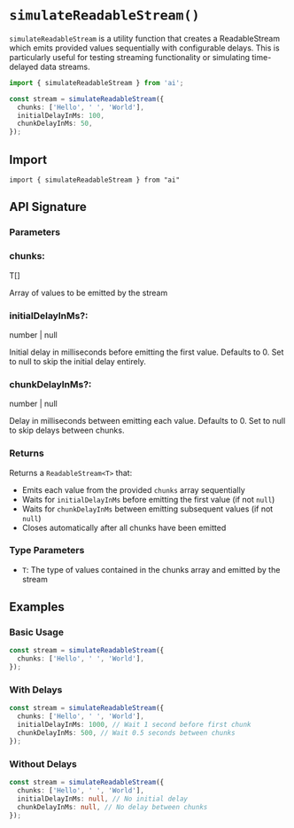 # `simulateReadableStream()`

`simulateReadableStream` is a utility function that creates a ReadableStream which emits provided values sequentially with configurable delays. This is particularly useful for testing streaming functionality or simulating time-delayed data streams.

```ts
import { simulateReadableStream } from 'ai';

const stream = simulateReadableStream({
  chunks: ['Hello', ' ', 'World'],
  initialDelayInMs: 100,
  chunkDelayInMs: 50,
});
```

## Import

```
import { simulateReadableStream } from "ai"
```

## API Signature

### Parameters

### chunks:

T[]

Array of values to be emitted by the stream

### initialDelayInMs?:

number | null

Initial delay in milliseconds before emitting the first value. Defaults to 0. Set to null to skip the initial delay entirely.

### chunkDelayInMs?:

number | null

Delay in milliseconds between emitting each value. Defaults to 0. Set to null to skip delays between chunks.

### Returns

Returns a `ReadableStream<T>` that:

- Emits each value from the provided `chunks` array sequentially
- Waits for `initialDelayInMs` before emitting the first value (if not `null`)
- Waits for `chunkDelayInMs` between emitting subsequent values (if not `null`)
- Closes automatically after all chunks have been emitted

### Type Parameters

- `T`: The type of values contained in the chunks array and emitted by the stream

## Examples

### Basic Usage

```ts
const stream = simulateReadableStream({
  chunks: ['Hello', ' ', 'World'],
});
```

### With Delays

```ts
const stream = simulateReadableStream({
  chunks: ['Hello', ' ', 'World'],
  initialDelayInMs: 1000, // Wait 1 second before first chunk
  chunkDelayInMs: 500, // Wait 0.5 seconds between chunks
});
```

### Without Delays

```ts
const stream = simulateReadableStream({
  chunks: ['Hello', ' ', 'World'],
  initialDelayInMs: null, // No initial delay
  chunkDelayInMs: null, // No delay between chunks
});
```
